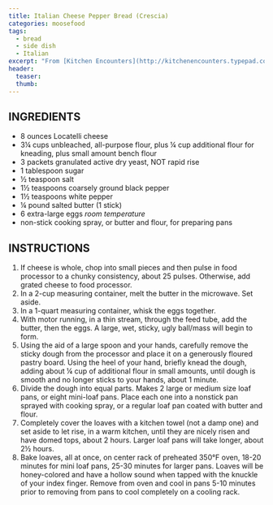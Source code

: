 ```yaml
---
title: Italian Cheese Pepper Bread (Crescia)
categories: moosefood
tags:
  - bread
  - side dish
  - Italian
excerpt: "From [Kitchen Encounters](http://kitchenencounters.typepad.com/blog/2012/04/-italian-easter-bread-egg-cheese-crescia-.html). We made the bread the first time in two large loaf pans and baked for 30 minutes. May try a few minutes less next time."
header:
  teaser:
  thumb:
---
```


## INGREDIENTS
* 8 ounces Locatelli cheese
* 3¼ cups unbleached, all-purpose flour, plus ¼ cup additional flour for kneading, plus small amount bench flour
* 3 packets granulated active dry yeast, NOT rapid rise
* 1 tablespoon sugar
* ½ teaspoon salt
* 1½ teaspoons coarsely ground black pepper
* 1½ teaspoons white pepper
* ¼ pound salted butter (1 stick)
* 6 extra-large eggs *room temperature*
* non-stick cooking spray, or butter and flour, for preparing pans

## INSTRUCTIONS
1. If cheese is whole, chop into small pieces and then pulse in food processor to a chunky consistency, about 25 pulses. Otherwise, add grated cheese to food processor.
2. In a 2-cup measuring container, melt the butter in the microwave.  Set aside.
3. In a 1-quart measuring container, whisk the eggs together.
4. With motor running, in a thin stream, through the feed tube, add the butter, then the eggs.  A large, wet, sticky, ugly ball/mass will begin to form.
5. Using the aid of a large spoon and your hands, carefully remove the sticky dough from the processor and place it on a generously floured pastry board. Using the heel of your hand, briefly knead the dough, adding about ¼ cup of additional flour in small amounts, until dough is smooth and no longer sticks to your hands, about 1 minute.
6. Divide the dough into equal parts. Makes 2 large or medium size loaf pans, or eight mini-loaf pans. Place each one into a nonstick pan sprayed with cooking spray, or a regular loaf pan coated with butter and flour.
7. Completely cover the loaves with a kitchen towel (not a damp one) and set aside to let rise, in a warm kitchen, until they are nicely risen and have domed tops, about 2 hours. Larger loaf pans will take longer, about 2½ hours.
8. Bake loaves, all at once, on center rack of preheated 350°F oven, 18-20 minutes for mini loaf pans, 25-30 minutes for larger pans. Loaves will be honey-colored and have a hollow sound when tapped with the knuckle of your index finger.  Remove from oven and cool in pans 5-10 minutes prior to removing from pans to cool completely on a cooling rack.
